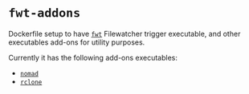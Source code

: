 # `fwt-addons`

Dockerfile setup to have
[`fwt`](https://github.com/guangie88/rs-filewatch-trigger) Filewatcher trigger
executable, and other executables add-ons for utility purposes.

Currently it has the following add-ons executables:

- [`nomad`](https://www.nomadproject.io/)
- [`rclone`](https://rclone.org/)
